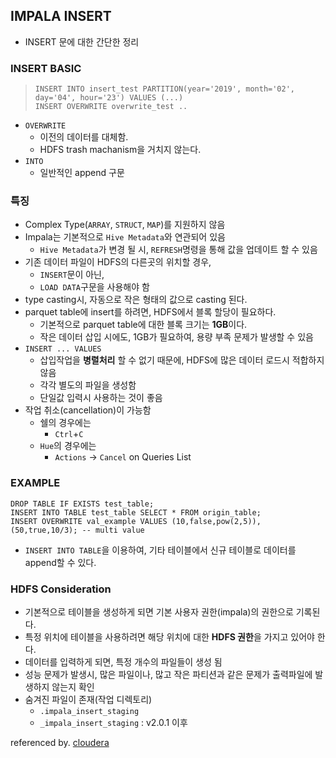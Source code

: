 ## IMPALA INSERT
- INSERT 문에 대한 간단한 정리 

### INSERT BASIC
>```
>INSERT INTO insert_test PARTITION(year='2019', month='02', day='04', hour='23') VALUES (...)
>INSERT OVERWRITE overwrite_test ..
>```
- `OVERWRITE`
    - 이전의 데이터를 대체함. 
    - HDFS trash machanism을 거치지 않는다.
- `INTO`
    - 일반적인 append 구문 

### 특징
- Complex Type(`ARRAY`, `STRUCT`, `MAP`)를 지원하지 않음 
- Impala는 기본적으로 `Hive Metadata`와 연관되어 있음 
    - `Hive Metadata`가 변경 될 시, `REFRESH`명령을 통해 값을 업데이트 할 수 있음 
- 기존 데이터 파일이 HDFS의 다른곳의 위치할 경우,
    - `INSERT`문이 아닌,
    - `LOAD DATA`구문을 사용해야 함
- type casting시, 자동으로 작은 형태의 값으로 casting 된다.
- parquet table에 insert를 하려면, HDFS에서 블록 할당이 필요하다.
    - 기본적으로 parquet table에 대한 블록 크기는 **1GB**이다.
    - 작은 데이터 삽입 시에도, 1GB가 필요하여, 용량 부족 문제가 발생할 수 있음 
- `INSERT ... VALUES`
    - 삽입작업을 **병렬처리** 할 수 없기 때문에, HDFS에 많은 데이터 로드시 적합하지 않음 
    - 각각 별도의 파일을 생성함 
    - 단일값 입력시 사용하는 것이 좋음 
- 작업 취소(cancellation)이 가능함 
    - 쉘의 경우에는
        - `Ctrl`+`C`
    - `Hue`의 경우에는
        - `Actions` -> `Cancel` on Queries List

### EXAMPLE
```
DROP TABLE IF EXISTS test_table;
INSERT INTO TABLE test_table SELECT * FROM origin_table;
INSERT OVERWRITE val_example VALUES (10,false,pow(2,5)), (50,true,10/3); -- multi value
```
- `INSERT INTO TABLE`을 이용하여, 기타 테이블에서 신규 테이블로 데이터를 append할 수 있다. 

### HDFS Consideration
- 기본적으로 테이블을 생성하게 되면 기본 사용자 권한(impala)의 권한으로 기록된다.
- 특정 위치에 테이블을 사용하려면 해당 위치에 대한 **HDFS 권한**을 가지고 있어야 한다.
- 데이터를 입력하게 되면, 특정 개수의 파일들이 생성 됨
- 성능 문제가 발생시, 많은 파일이나, 많고 작은 파티션과 같은 문제가 출력파일에 발생하지 않는지 확인 
- 숨겨진 파일이 존재(작업 디렉토리)
    - `.impala_insert_staging`
    - `_impala_insert_staging` : v2.0.1 이후 

referenced by. [cloudera](https://www.cloudera.com/documentation/enterprise/5-8-x/topics/impala_insert.html)